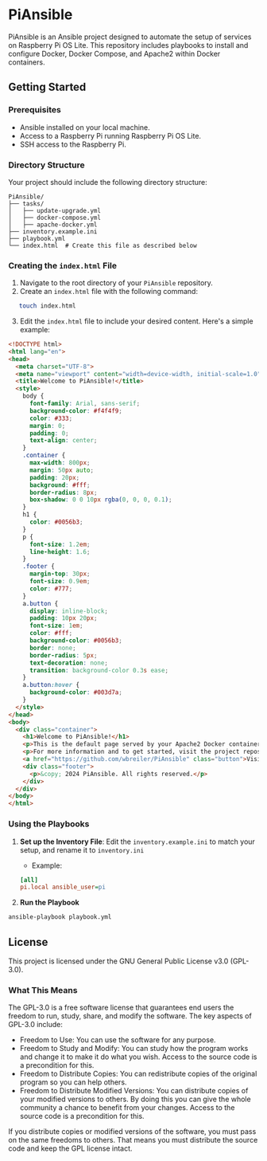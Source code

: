 # PiAnsible

PiAnsible is an Ansible project designed to automate the setup of services on Raspberry Pi OS Lite. This repository includes playbooks to install and configure Docker, Docker Compose, and Apache2 within Docker containers.

## Getting Started

### Prerequisites

- Ansible installed on your local machine.
- Access to a Raspberry Pi running Raspberry Pi OS Lite.
- SSH access to the Raspberry Pi.

### Directory Structure

Your project should include the following directory structure:

```
PiAnsible/
├── tasks/
│   ├── update-upgrade.yml
│   ├── docker-compose.yml
│   ├── apache-docker.yml
├── inventory.example.ini
├── playbook.yml
└── index.html  # Create this file as described below
```

### Creating the `index.html` File

1. Navigate to the root directory of your `PiAnsible` repository.
2. Create an `index.html` file with the following command:

```bash
   touch index.html
```

3. Edit the `index.html` file to include your desired content. Here's a simple example:

```html
<!DOCTYPE html>
<html lang="en">
<head>
  <meta charset="UTF-8">
  <meta name="viewport" content="width=device-width, initial-scale=1.0">
  <title>Welcome to PiAnsible!</title>
  <style>
    body {
      font-family: Arial, sans-serif;
      background-color: #f4f4f9;
      color: #333;
      margin: 0;
      padding: 0;
      text-align: center;
    }
    .container {
      max-width: 800px;
      margin: 50px auto;
      padding: 20px;
      background: #fff;
      border-radius: 8px;
      box-shadow: 0 0 10px rgba(0, 0, 0, 0.1);
    }
    h1 {
      color: #0056b3;
    }
    p {
      font-size: 1.2em;
      line-height: 1.6;
    }
    .footer {
      margin-top: 30px;
      font-size: 0.9em;
      color: #777;
    }
    a.button {
      display: inline-block;
      padding: 10px 20px;
      font-size: 1em;
      color: #fff;
      background-color: #0056b3;
      border: none;
      border-radius: 5px;
      text-decoration: none;
      transition: background-color 0.3s ease;
    }
    a.button:hover {
      background-color: #003d7a;
    }
  </style>
</head>
<body>
  <div class="container">
    <h1>Welcome to PiAnsible!</h1>
    <p>This is the default page served by your Apache2 Docker container. PiAnsible is an Ansible project designed to automate the setup of services on Raspberry Pi OS Lite.</p>
    <p>For more information and to get started, visit the project repository on GitHub.</p>
    <a href="https://github.com/wbreiler/PiAnsible" class="button">Visit GitHub Repository</a>
    <div class="footer">
      <p>&copy; 2024 PiAnsible. All rights reserved.</p>
    </div>
  </div>
</body>
</html>
```

### Using the Playbooks

1. **Set up the Inventory File**: Edit the `inventory.example.ini` to match your setup, and rename it to `inventory.ini`
    - Example:

    ```ini
    [all]
    pi.local ansible_user=pi
    ```

2. **Run the Playbook**
  
  ```bash
  ansible-playbook playbook.yml
  ```

## License
This project is licensed under the GNU General Public License v3.0 (GPL-3.0).

### What This Means

The GPL-3.0 is a free software license that guarantees end users the freedom to run, study, share, and modify the software. The key aspects of GPL-3.0 include:

- Freedom to Use: You can use the software for any purpose.
- Freedom to Study and Modify: You can study how the program works and change it to make it do what you wish. Access to the source code is a precondition for this.
- Freedom to Distribute Copies: You can redistribute copies of the original program so you can help others.
- Freedom to Distribute Modified Versions: You can distribute copies of your modified versions to others. By doing this you can give the whole community a chance to benefit from your changes. Access to the source code is a precondition for this.

If you distribute copies or modified versions of the software, you must pass on the same freedoms to others. That means you must distribute the source code and keep the GPL license intact.